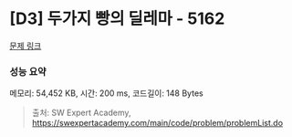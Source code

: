 # [D3] 두가지 빵의 딜레마 - 5162 

[문제 링크](https://swexpertacademy.com/main/code/problem/problemDetail.do?contestProbId=AWTaTDua3OoDFAVT) 

### 성능 요약

메모리: 54,452 KB, 시간: 200 ms, 코드길이: 148 Bytes



> 출처: SW Expert Academy, https://swexpertacademy.com/main/code/problem/problemList.do